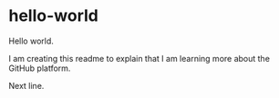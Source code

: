 # hello-world

Hello world.

I am creating this readme to explain that I am learning more about the GitHub platform.

Next line.
